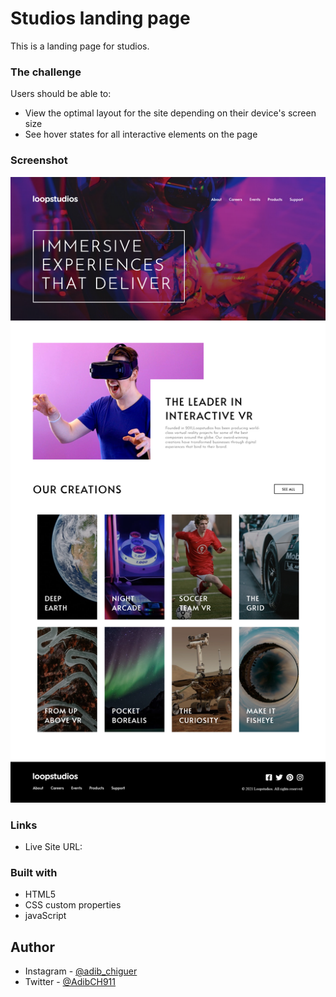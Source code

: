 # Studios landing page

This is a landing page for studios.

### The challenge

Users should be able to:

- View the optimal layout for the site depending on their device's screen size
- See hover states for all interactive elements on the page

### Screenshot

![](./screenShots/Screenshot.png)

### Links

- Live Site URL: [](https://adibchiguer.github.io/loopstudios-landing-page/)

### Built with

- HTML5
- CSS custom properties
- javaScript

## Author

- Instagram - [@adib_chiguer](https://www.instagram.com/adib_chiguer/)
- Twitter - [@AdibCH911](https://twitter.com/AdibCH911)

